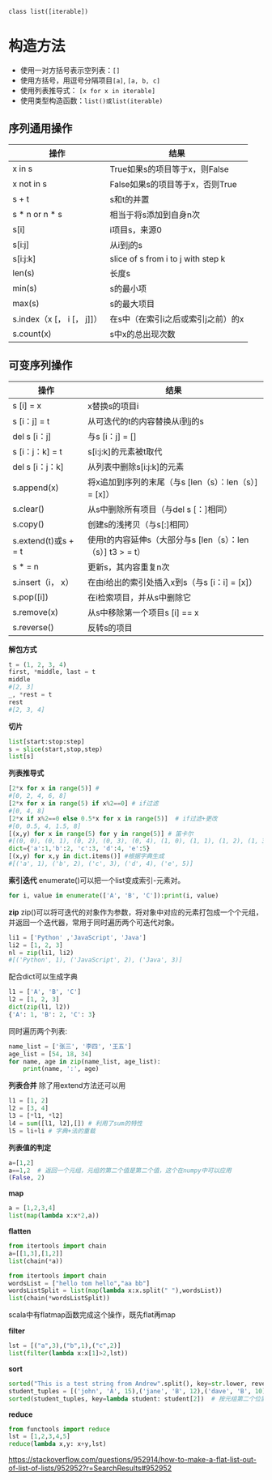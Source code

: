 `class list([iterable])`

# 构造方法
- 使用一对方括号表示空列表：`[]`
- 使用方括号，用逗号分隔项目`[a]`, `[a, b, c]`
- 使用列表推导式： `[x for x in iterable]`
- 使用类型构造函数：`list()或list(iterable)`

## 序列通用操作
|	操作	|	结果	|
|	--	|	--	|
|	x in s	|	True如果s的项目等于x，则False	|
|	x not in s	|	False如果s的项目等于x，否则True	|
|	s + t	|	s和t的并置	|
|	s * n or n * s	|	相当于将s添加到自身n次	|
|	s[i]	|	i项目s，来源0	|
|	s[i:j]	|	从i到j的s	|
|	s[i:j:k]	|	slice of s from i to j with step k	|
|	len(s)	|	长度s	|
|	min(s)	|	s的最小项	|
|	max(s)	|	s的最大项目	|
|	s.index（x [， i [， j]]）	|	在s中（在索引i之后或索引j之前）的x	|
|	s.count(x)	|	s中x的总出现次数	|


## 可变序列操作
|	操作	|	结果	|
|	--	|	--	|
|	s [i] = x	|	x替换s的项目i	|
|	s [i：j] = t	|	从可迭代的t的内容替换从i到j的s	|
|	del s [i：j]	|	与s [i：j] = []	|
|	s [i：j：k] = t	|	s[i:j:k]的元素被t取代	|
|	del s [i：j：k]	|	从列表中删除s[i:j:k]的元素	|
|	s.append(x)	|	将x追加到序列的末尾（与s [len（s）：len（s）] = [x]）	|
|	s.clear()	|	从s中删除所有项目（与del s [：]相同）	|
|	s.copy()	|	创建s的浅拷贝（与s[:]相同）	|
|	s.extend(t)或s + = t	|	使用t的内容延伸s（大部分与s [len（s）：len（s）] t3 > = t）	|
|	s * = n	|	更新s，其内容重复n次	|
|	s.insert（i， x）	|	在由i给出的索引处插入x到s（与s [i：i] = [x]）	|
|	s.pop([i])	|	在i检索项目，并从s中删除它	|
|	s.remove(x)	|	从s中移除第一个项目s [i] == x	|
|	s.reverse()	|	反转s的项目	|


**解包方式**

```python
t = (1, 2, 3, 4)
first, *middle, last = t
middle
#[2, 3]
_, *rest = t
rest
#[2, 3, 4]
```


**切片**

```python
list[start:stop:step]
s = slice(start,stop,step)
list[s]
```

**列表推导式**

```python
[2*x for x in range(5)] # 
#[0, 2, 4, 6, 8]
[2*x for x in range(5) if x%2==0] # if过滤
#[0, 4, 8]
[2*x if x%2==0 else 0.5*x for x in range(5)]  # if过滤+更改
#[0, 0.5, 4, 1.5, 8]
[(x,y) for x in range(5) for y in range(5)] # 笛卡尔
#[(0, 0), (0, 1), (0, 2), (0, 3), (0, 4), (1, 0), (1, 1), (1, 2), (1, 3), (1, 4), (2, 0), (2, 1), (2, 2), (2, 3), (2, 4), (3, 0), (3, 1), (3, 2), (3, 3), (3, 4), (4, 0), (4, 1), (4, 2), (4, 3), (4, 4)]
dict={'a':1,'b':2, 'c':3, 'd':4, 'e':5}
[(x,y) for x,y in dict.items()] #根据字典生成
#[('a', 1), ('b', 2), ('c', 3), ('d', 4), ('e', 5)]
```

**索引迭代**
enumerate()可以把一个list变成索引-元素对。

```python
for i, value in enumerate(['A', 'B', 'C']):print(i, value) 
```

**zip**
zip()可以将可迭代的对象作为参数，将对象中对应的元素打包成一个个元组，并返回一个迭代器，常用于同时遍历两个可迭代对象。

```python
li1 = ['Python' ,'JavaScript', 'Java']
li2 = [1, 2, 3]
nl = zip(li1, li2)
#[('Python', 1), ('JavaScript', 2), ('Java', 3)]
```
配合dict可以生成字典
```python
l1 = ['A', 'B', 'C']
l2 = [1, 2, 3]
dict(zip(l1, l2))
{'A': 1, 'B': 2, 'C': 3}
```

同时遍历两个列表:
```python
name_list = ['张三', '李四', '王五']
age_list = [54, 18, 34]
for name, age in zip(name_list, age_list):
    print(name, ':', age)
```


**列表合并**
除了用extend方法还可以用
```python
l1 = [1, 2]
l2 = [3, 4]
l3 = [*l1, *l2]
l4 = sum([l1, l2],[]) # 利用了sum的特性
l5 = li+li # 字典+法的重载
```

**列表值的判定**
```python
a=[1,2]
a==1,2  # 返回一个元组，元组的第二个值是第二个值，这个在numpy中可以应用
(False, 2)
```


**map**

```python
a = [1,2,3,4]
list(map(lambda x:x*2,a))
```

**flatten**
```python
from itertools import chain
a=[[1,3],[1,2]]
list(chain(*a))
```

```python
from itertools import chain
wordsList = ["hello tom hello","aa bb"]
wordsListSplit = list(map(lambda x:x.split(" "),wordsList))
list(chain(*wordsListSplit))
```
scala中有flatmap函数完成这个操作，既先flat再map



**filter**
```python
lst = [("a",3),("b",1),("c",2)]
list(filter(lambda x:x[1]>2,lst))
```

**sort**

```python
sorted("This is a test string from Andrew".split(), key=str.lower, reverse=True)  # 不区分大小写，默认升序reverse=False
student_tuples = [('john', 'A', 15),('jane', 'B', 12),('dave', 'B', 10),]
sorted(student_tuples, key=lambda student: student[2])  # 按元组第二个位置排序
```

**reduce**

```python
from functools import reduce
lst = [1,2,3,4,5]
reduce(lambda x,y: x+y,lst)
```


https://stackoverflow.com/questions/952914/how-to-make-a-flat-list-out-of-list-of-lists/952952?r=SearchResults#952952
